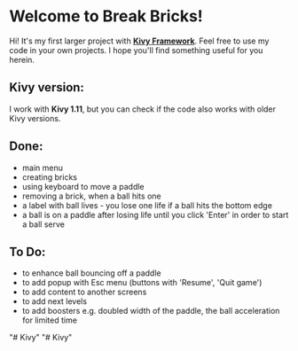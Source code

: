 ﻿# Welcome to Break Bricks!

Hi! It's my first larger project with **[Kivy Framework](https://kivy.org/#home)**. Feel free to use my code in your own projects. I hope you'll find something useful for you herein.

## Kivy version:
I work with **Kivy 1.11**, but you can check if the code also works with older Kivy versions.

## Done:

 - main menu
 - creating bricks
 - using keyboard to move a paddle
 - removing a brick, when a ball hits one
 - a label with ball lives - you lose one life if a ball hits the bottom edge
 - a ball is on a paddle after losing life until you click 'Enter' in order to start a ball serve

## To Do:

- to enhance ball bouncing off a paddle
- to add popup with Esc menu (buttons with 'Resume', 'Quit game')
- to add content to another screens
- to add next levels
- to add boosters e.g. doubled width of the paddle, the ball acceleration for limited time
 

"# Kivy" 
"# Kivy" 
